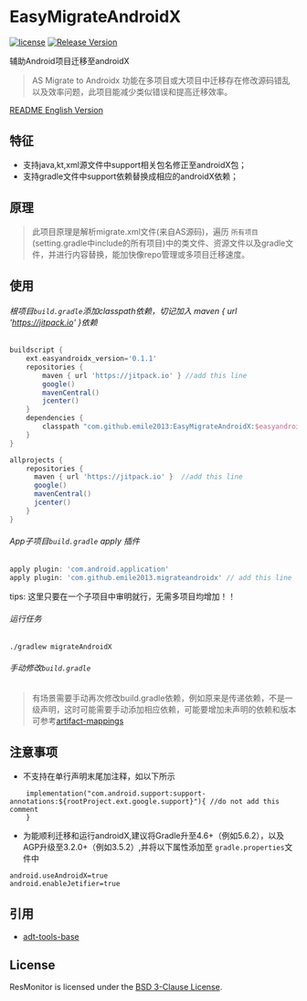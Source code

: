 # EasyMigrateAndroidX
[![license](http://img.shields.io/badge/license-BSD3-brightgreen.svg?style=flat)](https://github.com/emile2013/EasyMigrateAndroidX/tree/master/LICENSE)
[![Release Version](https://jitpack.io/v/emile2013/EasyMigrateAndroidX.svg)](https://jitpack.io/#emile2013/EasyMigrateAndroidX)

辅助Android项目迁移至androidX

> AS Migrate to Androidx 功能在多项目或大项目中迁移存在修改源码错乱以及效率问题，此项目能减少类似错误和提高迁移效率。

[README English Version](README.md)
## 特征
- 支持java,kt,xml源文件中support相关包名修正至androidX包；
- 支持gradle文件中support依赖替换成相应的androidX依赖；

## 原理
>此项目原理是解析migrate.xml文件(来自AS源码)，遍历 `所有项目`(setting.gradle中include的所有项目)中的类文件、资源文件以及gradle文件，并进行内容替换，能加快像repo管理或多项目迁移速度。

## 使用

###### 根项目`build.gradle`添加classpath依赖，切记加入 maven { url 'https://jitpack.io' }依赖

```groovy
buildscript {
    ext.easyandroidx_version='0.1.1'
    repositories {
        maven { url 'https://jitpack.io' } //add this line
        google()
        mavenCentral()
        jcenter()
    }
    dependencies {
        classpath "com.github.emile2013:EasyMigrateAndroidX:$easyandroidx_version" //add this line
    }
}

allprojects {
    repositories {
      maven { url 'https://jitpack.io' }  //add this line
      google()
      mavenCentral()
      jcenter()
    }
}
```

###### App子项目`build.gradle` apply 插件

```groovy
apply plugin: 'com.android.application'
apply plugin: 'com.github.emile2013.migrateandroidx' // add this line
```
tips: 这里只要在一个子项目中审明就行，无需多项目均增加！！

###### 运行任务

```
./gradlew migrateAndroidX

```

###### 手动修改`build.gradle`

> 有场景需要手动再次修改build.gradle依赖，例如原来是传递依赖，不是一级声明，这时可能需要手动添加相应依赖，可能要增加未声明的依赖和版本可参考[artifact-mappings](https://developer.android.com/jetpack/androidx/migrate/artifact-mappings)

## 注意事项
 
- 不支持在单行声明末尾加注释，如以下所示
```aidl
    implementation("com.android.support:support-annotations:${rootProject.ext.google.support}"){ //do not add this comment
    }
```
- 为能顺利迁移和运行androidX,建议将Gradle升至4.6+（例如5.6.2），以及AGP升级至3.2.0+（例如3.5.2）,并将以下属性添加至 `gradle.properties`文件中
```
android.useAndroidX=true
android.enableJetifier=true
```


## 引用
- [adt-tools-base](http://git.jetbrains.org/?p=idea/adt-tools-base.git;a=tree)

## License

ResMonitor is licensed under the [BSD 3-Clause License](./LICENSE).
